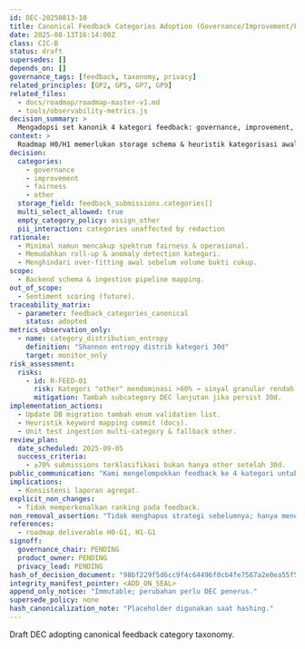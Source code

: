 ```yaml
---
id: DEC-20250813-10
title: Canonical Feedback Categories Adoption (Governance/Improvement/Fairness/Other)
date: 2025-08-13T16:14:00Z
class: CIC-B
status: draft
supersedes: []
depends_on: []
governance_tags: [feedback, taxonomy, privacy]
related_principles: [GP2, GP5, GP7, GP9]
related_files:
  - docs/roadmap/roadmap-master-v1.md
  - tools/observability-metrics.js
decision_summary: >
  Mengadopsi set kanonik 4 kategori feedback: governance, improvement, fairness, other — untuk konsistensi agregasi & analisa awal.
context: >
  Roadmap H0/H1 memerlukan storage schema & heuristik kategorisasi awal. Tanpa DEC eksplisit, risiko drift label & sulit trace KPI.
decision:
  categories:
    - governance
    - improvement
    - fairness
    - other
  storage_field: feedback_submissions.categories[]
  multi_select_allowed: true
  empty_category_policy: assign_other
  pii_interaction: categories unaffected by redaction
rationale:
  - Minimal namun mencakup spektrum fairness & operasional.
  - Memudahkan roll-up & anomaly detection kategori.
  - Menghindari over-fitting awal sebelum volume bukti cukup.
scope:
  - Backend schema & ingestion pipeline mapping.
out_of_scope:
  - Sentiment scoring (future).
traceability_matrix:
  - parameter: feedback_categories_canonical
    status: adopted
metrics_observation_only:
  - name: category_distribution_entropy
    definition: "Shannon entropy distrib kategori 30d"
    target: monitor_only
risk_assessment:
  risks:
    - id: R-FEED-01
      risk: Kategori "other" mendominasi >60% → sinyal granular rendah.
      mitigation: Tambah subcategory DEC lanjutan jika persist 30d.
implementation_actions:
  - Update DB migration tambah enum validation list.
  - Heuristik keyword mapping commit (docs). 
  - Unit test ingestion multi-category & fallback other.
review_plan:
  date_scheduled: 2025-09-05
  success_criteria:
    - ≥70% submissions terklasifikasi bukan hanya other setelah 30d.
public_communication: "Kami mengelompokkan feedback ke 4 kategori untuk respons lebih cepat & transparan."
implications:
  - Konsistensi laporan agregat.
explicit_non_changes:
  - Tidak memperkenalkan ranking pada feedback.
non_removal_assertion: "Tidak menghapus strategi sebelumnya; hanya menetapkan kategori dasar."
references:
  - roadmap deliverable H0-G1, H1-G1
signoff:
  governance_chair: PENDING
  product_owner: PENDING
  privacy_lead: PENDING
hash_of_decision_document: "98bf229f5d6cc9f4c64496f0cb4fe7567a2e0ea55f5e919f328300460886ffe7"
integrity_manifest_pointer: <ADD_ON_SEAL>
append_only_notice: "Immutable; perubahan perlu DEC penerus."
supersede_policy: none
hash_canonicalization_note: "Placeholder digunakan saat hashing."
---
```


Draft DEC adopting canonical feedback category taxonomy.
